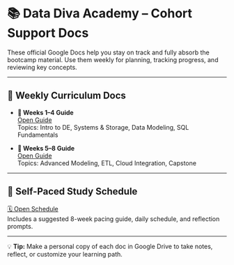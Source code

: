 # 📚 Data Diva Academy – Cohort Support Docs

These official Google Docs help you stay on track and fully absorb the 
bootcamp material. Use them weekly for planning, tracking progress, and 
reviewing key concepts.

---

## 📅 Weekly Curriculum Docs

- **📘 Weeks 1–4 Guide**  
  [Open 
Guide](https://docs.google.com/document/d/1IQ60AhfSQQsdnJ0f9KpAp3CdpnmVmd_qb4WklsVNiF4/edit?usp=sharing)  
  Topics: Intro to DE, Systems & Storage, Data Modeling, SQL Fundamentals

- **📙 Weeks 5–8 Guide**  
  [Open 
Guide](https://docs.google.com/document/d/1JtsWhXVOy4iMiBuTfF5NlODwWQi3UwfQ_Jm4Hz3evCw/edit?usp=sharing)  
  Topics: Advanced Modeling, ETL, Cloud Integration, Capstone

---

## 🧠 Self-Paced Study Schedule

[🗓️ Open 
Schedule](https://docs.google.com/document/d/1_E7oNrmH3O9tEY2BHO8bY9Lggthsac5Ax3pDWcuNNsE/edit?usp=sharing)  
Includes a suggested 8-week pacing guide, daily schedule, and reflection 
prompts.

---

💡 **Tip:** Make a personal copy of each doc in Google Drive to take 
notes, reflect, or customize your learning path.


